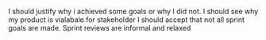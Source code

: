 I should justify why i achieved some goals or why I did not.
I should see why my product is vialabale for stakeholder
I should accept that not all sprint goals are made.
Sprint reviews are informal and relaxed